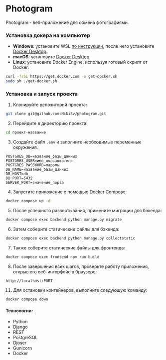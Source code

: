# Photogram

Photogram - веб-приложение для обмена фотографиями.

### Установка докера на компьютер
- **Windows**: установите WSL [по инструкции](https://www.docker.com/products/docker-desktop/), после чего установите [Docker Desktop](https://www.docker.com/products/docker-desktop/). 
- **macOS**: установите [Docker Desktop](https://www.docker.com/products/docker-desktop/). 
- **Linux**: установите Docker Engine, используя готовый скрипт от Docker:

```bash
curl -fsSL https://get.docker.com -o get-docker.sh
sudo sh ./get-docker.sh
```

### Установка и запуск проекта 

1. Клонируйте репозиторий проекта:

```bash
git clone git@github.com:NikiSv/photogram.git
```

2. Перейдите в директорию проекта:

```bash
cd проект-название
```

3. Создайте файл `.env` и заполните необходимые переменные окружения.

```
POSTGRES_DB=название_базы_данных
POSTGRES_USER=имя_пользователя
POSTGRES_PASSWORD=пароль
DB_NAME=название_базы_данных
DB_HOST=db
DB_PORT=5432
SERVER_PORT=значение_порта
```
4. Запустите приложение с помощью Docker Compose:

```bash
docker compose up -d
```
5. После успешного развертывания, примените миграции для бэкенда:

```bash
docker compose exec backend python manage.py migrate
```

6. Затем соберите статические файлы для бэкенда:

```bash
docker compose exec backend python manage.py collectstatic
```

7. Также соберите статические файлы для фронтенда:

```bash
docker compose exec frontend npm run build
```

8. После завершения всех шагов, проверьте работу приложения, открыв его веб-интерфейс в браузере:

```bash
http://localhost:PORT
```

11. Для остановки контейнеров, выполните следующую команду:

```bash
docker compose down
```

#### Технологии:

- Python
- Django
- REST
- PostgreSQL
- Djoser
- Gunicorn
- Docker
